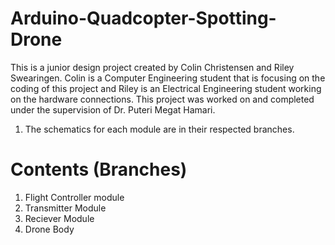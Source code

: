 # Arduino-Quadcopter-Spotting-Drone
This is a junior design project created by Colin Christensen and Riley Swearingen. Colin is a Computer Engineering student that is focusing on the coding of this project and Riley is an Electrical Engineering student working on the hardware connections. This project was worked on and completed under the supervision of Dr. Puteri Megat Hamari.
1. The schematics for each module are in their respected branches.
# Contents (Branches)
1. Flight Controller module
2. Transmitter Module
3. Reciever Module
4. Drone Body
